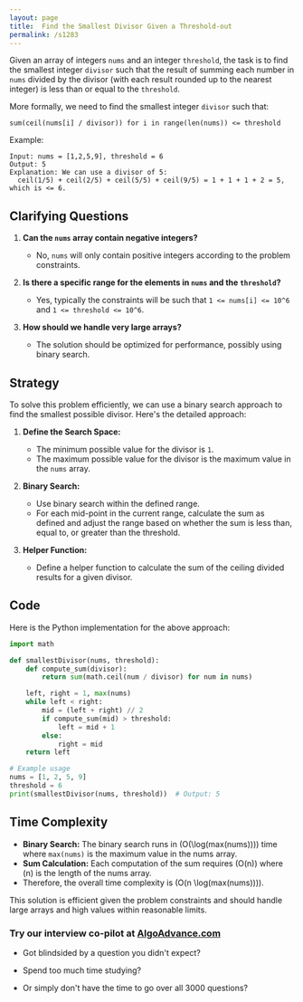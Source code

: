 ```yaml
---
layout: page
title:  Find the Smallest Divisor Given a Threshold-out
permalink: /s1283
---
```

Given an array of integers `nums` and an integer `threshold`, the task is to find the smallest integer `divisor` such that the result of summing each number in `nums` divided by the divisor (with each result rounded up to the nearest integer) is less than or equal to the `threshold`.

More formally, we need to find the smallest integer `divisor` such that:
```
sum(ceil(nums[i] / divisor)) for i in range(len(nums)) <= threshold
```

Example:
```
Input: nums = [1,2,5,9], threshold = 6
Output: 5
Explanation: We can use a divisor of 5:
  ceil(1/5) + ceil(2/5) + ceil(5/5) + ceil(9/5) = 1 + 1 + 1 + 2 = 5, which is <= 6.
```

## Clarifying Questions
1. **Can the `nums` array contain negative integers?**
   - No, `nums` will only contain positive integers according to the problem constraints.

2. **Is there a specific range for the elements in `nums` and the `threshold`?**
   - Yes, typically the constraints will be such that `1 <= nums[i] <= 10^6` and `1 <= threshold <= 10^6`.

3. **How should we handle very large arrays?**
   - The solution should be optimized for performance, possibly using binary search.

## Strategy
To solve this problem efficiently, we can use a binary search approach to find the smallest possible divisor. Here's the detailed approach:
1. **Define the Search Space:**
   - The minimum possible value for the divisor is `1`.
   - The maximum possible value for the divisor is the maximum value in the `nums` array.
   
2. **Binary Search:**
   - Use binary search within the defined range.
   - For each mid-point in the current range, calculate the sum as defined and adjust the range based on whether the sum is less than, equal to, or greater than the threshold.
   
3. **Helper Function:**
   - Define a helper function to calculate the sum of the ceiling divided results for a given divisor.

## Code
Here is the Python implementation for the above approach:

```python
import math

def smallestDivisor(nums, threshold):
    def compute_sum(divisor):
        return sum(math.ceil(num / divisor) for num in nums)

    left, right = 1, max(nums)
    while left < right:
        mid = (left + right) // 2
        if compute_sum(mid) > threshold:
            left = mid + 1
        else:
            right = mid
    return left

# Example usage
nums = [1, 2, 5, 9]
threshold = 6
print(smallestDivisor(nums, threshold))  # Output: 5
```

## Time Complexity
- **Binary Search:** The binary search runs in \(O(\log(max(nums)))\) time where `max(nums)` is the maximum value in the nums array.
- **Sum Calculation:** Each computation of the sum requires \(O(n)\) where \(n\) is the length of the nums array.
- Therefore, the overall time complexity is \(O(n \log(max(nums)))\).

This solution is efficient given the problem constraints and should handle large arrays and high values within reasonable limits.


### Try our interview co-pilot at [AlgoAdvance.com](https://algoAdvance.com)

- Got blindsided by a question you didn't expect?

- Spend too much time studying?

- Or simply don't have the time to go over all 3000 questions?

